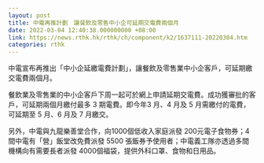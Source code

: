 ```yaml
---
layout: post
title: 中電再推計劃　讓餐飲及零售中小企可延期交電費兩個月
date: 2022-03-04 12:40:38.000000000 +08:00
link: https://news.rthk.hk/rthk/ch/component/k2/1637111-20220304.htm
categories: rthk
---
```


中電宣布再推出「中小企延繳電費計劃」，讓餐飲及零售業中小企客戶，可延期繳交電費兩個月。

餐飲業及零售業的中小企客戶下周一起可於網上申請延期交電費。成功獲審批的客戶，可延期兩個月繳付最多 3 期電費。即今年3 月、4 月及 5 月需繳付的電費，可延期至 5 月、6 月及 7 月繳交。

另外，中電與九龍樂善堂合作，向1000個低收入家庭派發 200元電子食物券；4間中電有「營」飯堂改免費派發 5500 張飯券予使用者；中電義工隊亦透過多間機構向有需要長者派發 4000個福袋，提供外科口罩、食物和日用品。
